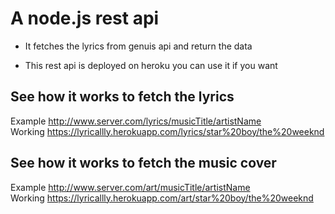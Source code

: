 # A node.js rest api
* It fetches the lyrics from genuis api and return the data 

* This rest api is deployed on heroku you can use it if you want

## See how it works to fetch the lyrics
Example http://www.server.com/lyrics/musicTitle/artistName
<br />
Working https://lyricallly.herokuapp.com/lyrics/star%20boy/the%20weeknd

## See how it works to fetch the music cover
Example http://www.server.com/art/musicTitle/artistName
<br />
Working https://lyricallly.herokuapp.com/art/star%20boy/the%20weeknd
